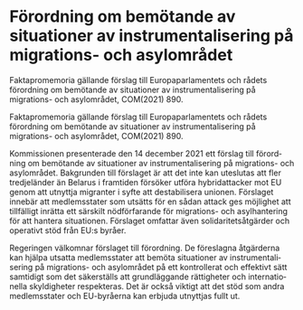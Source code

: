 # Förordning om bemötande av situationer av instrumentalisering på migrations- och asylområdet

Faktapromemoria gällande förslag till Europa­parla­mentets och rådets förord­ning om bemötande av situa­tioner av instru­mentali­sering på migrations- och asylområdet, COM(2021) 890.

Faktapromemoria gällande förslag till Europa­parla­mentets och rådets förord­ning om bemötande av situa­tioner av instru­mentali­sering på migrations- och asylområdet, COM(2021) 890.

Kommissionen presen­terade den 14 december 2021 ett förslag till förord­ning om bemötande av situa­tioner av instru­mentali­sering på migrations- och asylområdet. Bak­grunden till förslaget är att det inte kan ute­slutas att fler tredje­länder än Belarus i fram­tiden försöker utföra hybrid­attacker mot EU genom att utnyttja migranter i syfte att destabili­sera unionen. Förslaget innebär att medlems­stater som utsätts för en sådan attack ges möjlig­het att till­fälligt inrätta ett särskilt nöd­för­farande för migrations- och asylhantering för att hantera situa­tionen. Förslaget omfattar även soli­daritets­åtgärder och operativt stöd från EU:s byråer.

Regeringen välkomnar förslaget till förord­ning. De före­slagna åtgär­derna kan hjälpa utsatta medlems­stater att bemöta situa­tioner av instru­mentali­sering på migrations- och asylområdet på ett kontrol­lerat och effektivt sätt sam­tidigt som det säker­ställs att grund­läggande rättig­heter och inter­natio­nella skyldig­heter respek­teras. Det är också viktigt att det stöd som andra medlems­stater och EU-byråerna kan erbjuda utnyttjas fullt ut.
